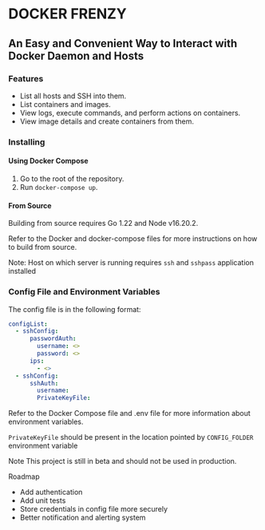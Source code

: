 # DOCKER FRENZY

## An Easy and Convenient Way to Interact with Docker Daemon and Hosts

### Features

- List all hosts and SSH into them.
- List containers and images.
- View logs, execute commands, and perform actions on containers.
- View image details and create containers from them.

### Installing

#### Using Docker Compose

1. Go to the root of the repository.
2. Run `docker-compose up`.

#### From Source

Building from source requires Go 1.22 and Node v16.20.2.

Refer to the Docker and docker-compose files for more instructions on how to build from source.

Note: Host on which server is running requires `ssh` and `sshpass` application installed

### Config File and Environment Variables

The config file is in the following format:

```yaml
configList:
  - sshConfig:
      passwordAuth:
        username: <>
        password: <>
      ips:
        - <>
  - sshConfig:
      sshAuth:
        username: 
        PrivateKeyFile: 

```

Refer to the Docker Compose file and .env file for more information about environment variables.

`PrivateKeyFile` should be present in the location pointed by `CONFIG_FOLDER` environment variable

Note
This project is still in beta and should not be used in production.

Roadmap

- Add authentication
- Add unit tests 
- Store credentials in config file more securely 
- Better notification and alerting system
